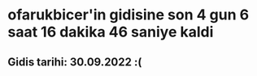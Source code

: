 # ofarukbicer'in gidisine son 4 gun 6 saat 16 dakika 46 saniye kaldi

## Gidis tarihi: 30.09.2022 :(